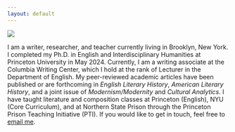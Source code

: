 ```yaml
---
layout: default
---
```


![](https://www.fedorkarmanov.com/fk_small.jpeg)


I am a writer, researcher, and teacher currently living in Brooklyn, New York. I completed my Ph.D. in English and Interdisciplinary Humanities at Princeton University in May 2024. Currently, I am a writing associate at the Columbia Writing Center, which I hold at the rank of Lecturer in the Department of English. My peer-reviewed academic articles have been published or are forthcoming in _English Literary History_, _American Literary History_, and a joint issue of _Modernism/Modernity_ and _Cultural Analytics_. I have taught literature and composition classes at Princeton (English), NYU (Core Curriculum), and at Northern State Prison through the Princeton Prison Teaching Initiative (PTI). If you would like to get in touch, feel free to [email me](mailto:karmanov@princeton.edu).